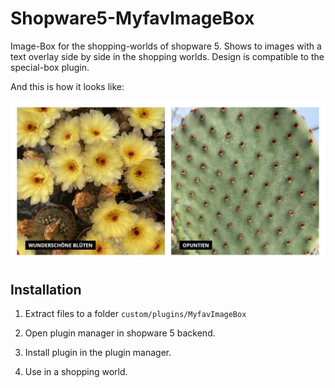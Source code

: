 # Shopware5-MyfavImageBox
Image-Box for the shopping-worlds of shopware 5. Shows to images with a text overlay side by side in the shopping worlds. Design is compatible to the special-box plugin.

And this is how it looks like:

![Demo-Image](demo-image.jpg "Thats what it looks like.")

## Installation

1. Extract files to a folder ```custom/plugins/MyfavImageBox```

2. Open plugin manager in shopware 5 backend.

3. Install plugin in the plugin manager.

4. Use in a shopping world.
